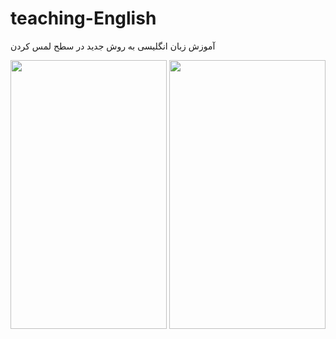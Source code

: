 # teaching-English
 
 آموزش زبان انگلیسی به روش جدید در سطح لمس کردن


<div align="center">
<img src="https://user-images.githubusercontent.com/47755235/62426792-eb787800-b6fe-11e9-90d7-5a9cc0125b53.JPG" width=250 height=430/>
<img src="https://user-images.githubusercontent.com/47755235/62421908-e4317a00-b6be-11e9-968b-eda218f12967.JPG" width=250 height=430/>
</div>
